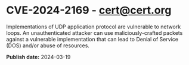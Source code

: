 # CVE-2024-2169 - cert@cert.org

Implementations of UDP application protocol are vulnerable to network loops.   An unauthenticated attacker can use maliciously-crafted packets against a vulnerable implementation that can lead to Denial of Service (DOS) and/or abuse of resources.

**Publish date:** 2024-03-19
